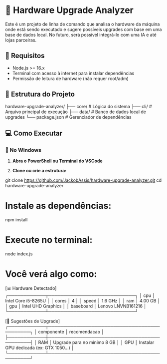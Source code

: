 # 🔧 Hardware Upgrade Analyzer

Este é um projeto de linha de comando que analisa o hardware da máquina onde está sendo executado e sugere possíveis upgrades com base em uma base de dados local. No futuro, será possível integrá-lo com uma IA e até lojas parceiras.


## 📌 Requisitos

- Node.js >= 16.x  
- Terminal com acesso à internet para instalar dependências  
- Permissão de leitura de hardware (não requer root/adm)


## 🧭 Estrutura do Projeto

hardware-upgrade-analyzer/
├── core/ # Lógica do sistema
├── cli/ # Arquivo principal de execução
├── data/ # Banco de dados local de upgrades
└── package.json # Gerenciador de dependências


## 💻 Como Executar

### 🔷 No Windows

1. **Abra o PowerShell ou Terminal do VSCode**

2. **Clone ou crie a estrutura:**


git clone https://github.com/JackobAssis/hardware-upgrade-analyzer.git
cd hardware-upgrade-analyzer


# Instale as dependências:

npm install

# Execute no terminal:

node index.js


# Você verá algo como:

[📊 Hardware Detectado]
┌────────────┬────────────────────────────┐
│ cpu        │ Intel Core i5-8265U       │
│ cores      │ 4                          │
│ speed      │ 1.6 GHz                    │
│ ram        │ 4.00 GB                    │
│ gpu        │ Intel UHD Graphics         │
│ baseboard  │ Lenovo LNVNB161216         │
└────────────┴────────────────────────────┘

[🧠 Sugestões de Upgrade]
┌────────────┬────────────────────────────────────────────┐
│ componente │ recomendacao                               │
├────────────┼────────────────────────────────────────────┤
│ RAM        │ Upgrade para no mínimo 8 GB                │
│ GPU        │ Instalar GPU dedicada (ex: GTX 1050...)    │
└────────────┴────────────────────────────────────────────┘
